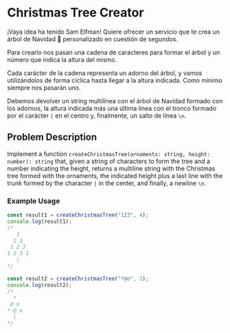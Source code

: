# Christmas Tree Creator

¡Vaya idea ha tenido Sam Elfman! Quiere ofrecer un servicio que te crea un árbol de Navidad 🎄 personalizado en cuestión de segundos.

Para crearlo nos pasan una cadena de caracteres para formar el árbol y un número que indica la altura del mismo.

Cada carácter de la cadena representa un adorno del árbol, y vamos utilizándolos de forma cíclica hasta llegar a la altura indicada. Como mínimo siempre nos pasarán uno.

Debemos devolver un string multilínea con el árbol de Navidad formado con los adornos, la altura indicada más una última línea con el tronco formado por el carácter `|` en el centro y, finalmente, un salto de línea `\n`.

## Problem Description

Implement a function `createChristmasTree(ornaments: string, height: number): string` that, given a string of characters to form the tree and a number indicating the height, returns a multiline string with the Christmas tree formed with the ornaments, the indicated height plus a last line with the trunk formed by the character `|` in the center, and finally, a newline `\n`.

### Example Usage

```typescript
const result1 = createChristmasTree("123", 4);
console.log(result1);
/*
   1
  2 3
 1 2 3
1 2 3 1
   |
*/

const result2 = createChristmasTree("*@o", 3);
console.log(result2);
/*
  *
 @ o
* @ o
  |
*/
```
